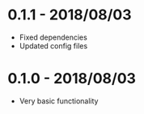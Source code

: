 0.1.1 - 2018/08/03
=================
* Fixed dependencies
* Updated config files

0.1.0 - 2018/08/03
=================
* Very basic functionality